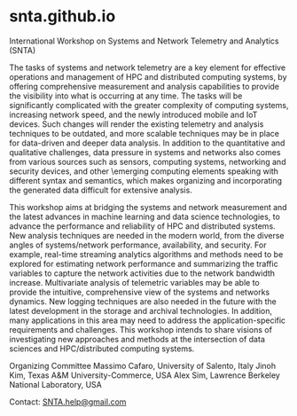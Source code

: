 # snta.github.io
International Workshop on Systems and Network Telemetry and Analytics (SNTA)

The tasks of systems and network telemetry are a key element for effective operations and management of HPC and distributed computing systems, by offering comprehensive measurement and analysis capabilities to provide the visibility into what is occurring at any time. The tasks will be significantly complicated with the greater complexity of computing systems, increasing network speed, and the newly introduced mobile and IoT devices. Such changes will render the existing telemetry and analysis techniques to be outdated, and more scalable techniques may be in place for data-driven and deeper data analysis. In addition to the quantitative and qualitative challenges, data pressure in systems and networks also comes from various sources such as sensors, computing systems, networking and security devices, and other \emerging computing elements speaking with different syntax and semantics, which makes organizing and incorporating the generated data difficult for extensive analysis.

This workshop aims at bridging the systems and network measurement and the latest advances in machine learning and data science technologies, to advance the performance and reliability of HPC and distributed systems. New analysis techniques are needed in the modern world, from the diverse angles of systems/network performance, availability, and security. For example, real-time streaming analytics algorithms and methods need to be explored for estimating network performance and summarizing the traffic variables to capture the network activities due to the network bandwidth increase. Multivariate analysis of telemetric variables may be able to provide the intuitive, comprehensive view of the systems and networks dynamics. New logging techniques are also needed in the future with the latest development in the storage and archival technologies. In addition, many applications in this area may need to address the application-specific requirements and challenges. This workshop intends to share visions of investigating new approaches and methods at the intersection of data sciences and HPC/distributed computing systems.

Organizing Committee
Massimo Cafaro, University of Salento, Italy
Jinoh Kim, Texas A&M University-Commerce, USA 
Alex Sim, Lawrence Berkeley National Laboratory, USA

Contact: SNTA.help@gmail.com
